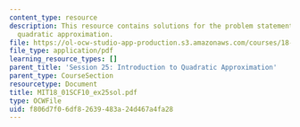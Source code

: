 ```yaml
---
content_type: resource
description: This resource contains solutions for the problem statements related to
  quadratic approximation.
file: https://ol-ocw-studio-app-production.s3.amazonaws.com/courses/18-01sc-single-variable-calculus-fall-2010/f806d7f06df82639483a24d467a4fa28_MIT18_01SCF10_ex25sol.pdf
file_type: application/pdf
learning_resource_types: []
parent_title: 'Session 25: Introduction to Quadratic Approximation'
parent_type: CourseSection
resourcetype: Document
title: MIT18_01SCF10_ex25sol.pdf
type: OCWFile
uid: f806d7f0-6df8-2639-483a-24d467a4fa28
---
```

